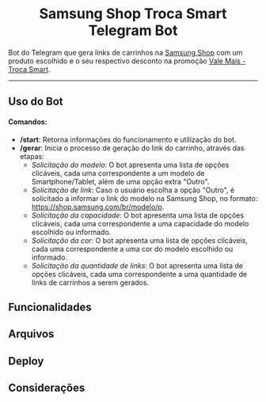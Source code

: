 <div align="center">

  # Samsung Shop Troca Smart Telegram Bot

</div>

Bot do Telegram que gera links de carrinhos na [Samsung Shop](https://www.samsung.com/br/) com um produto escolhido e o seu respectivo desconto na promoção [Vale Mais - Troca Smart](https://www.samsung.com/br/trade-in/).

<hr>

## Uso do Bot

#### Comandos:
- **/start**: Retorna informações do funcionamento e utilização do bot.
- **/gerar**: Inicia o processo de geração do link do carrinho, através das etapas:
  - *Solicitação do modelo*: O bot apresenta uma lista de opções clicáveis, cada uma correspondente a um modelo de Smartphone/Tablet, além de uma opção extra "Outro".
  - *Solicitação de link*: Caso o usuário escolha a opção "Outro", é solicitado a informar o link do modelo na Samsung Shop, no formato: https://shop.samsung.com/br/modelo/p.
  - *Solicitação da capacidade*: O bot apresenta uma lista de opções clicáveis, cada uma correspondente a uma capacidade do modelo escolhido ou informado.
  - *Solicitação da cor*: O bot apresenta uma lista de opções clicáveis, cada uma correspondente a uma cor do modelo escolhido ou informado.
  - *Solicitação da quantidade de links*: O bot apresenta uma lista de opções clicáveis, cada uma correspondente a uma quantidade de links de carrinhos a serem gerados.

## Funcionalidades


## Arquivos

## Deploy

## Considerações
